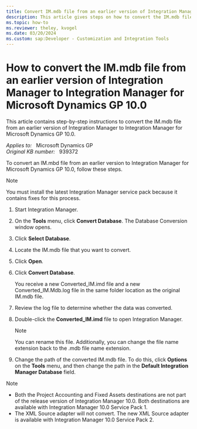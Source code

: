 ```yaml
---
title: Convert IM.mdb file from an earlier version of Integration Manager to Integration Manager for Microsoft Dynamics GP 10.0
description: This article gives steps on how to convert the IM.mdb file from an earlier version to Integration Manager for Microsoft Dynamics GP 10.0.
ms.topic: how-to
ms.reviewer: theley, kvogel
ms.date: 03/20/2024
ms.custom: sap:Developer - Customization and Integration Tools
---
```

# How to convert the IM.mdb file from an earlier version of Integration Manager to Integration Manager for Microsoft Dynamics GP 10.0

This article contains step-by-step instructions to convert the IM.mdb file from an earlier version of Integration Manager to Integration Manager for Microsoft Dynamics GP 10.0.

_Applies to:_ &nbsp; Microsoft Dynamics GP  
_Original KB number:_ &nbsp; 939372

To convert an IM.mbd file from an earlier version to Integration Manager for Microsoft Dynamics GP 10.0, follow these steps.

> [!NOTE]
> You must install the latest Integration Manager service pack because it contains fixes for this process.

1. Start Integration Manager.
2. On the **Tools** menu, click **Convert Database**. The Database Conversion window opens.
3. Click **Select Database**.
4. Locate the IM.mdb file that you want to convert.
5. Click **Open**.
6. Click **Convert Database**.

    You receive a new Converted_IM.imd file and a new Converted_IM.Mdb.log file in the same folder location as the original IM.mdb file.
7. Review the log file to determine whether the data was converted.
8. Double-click the **Converted_IM.imd** file to open Integration Manager.

    > [!NOTE]
    > You can rename this file. Additionally, you can change the file name extension back to the .mdb file name extension.
9. Change the path of the converted IM.mdb file. To do this, click **Options** on the **Tools** menu, and then change the path in the **Default Integration Manager Database** field.

> [!NOTE]
>
> - Both the Project Accounting and Fixed Assets destinations are not part of the release version of Integration Manager 10.0. Both destinations are available with Integration Manager 10.0 Service Pack 1.
> - The XML Source adapter will not convert. The new XML Source adapter is available with Integration Manager 10.0 Service Pack 2.

